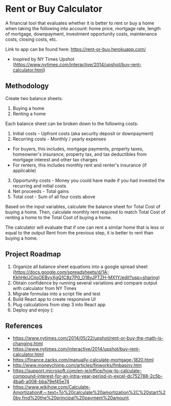 # Rent or Buy Calculator
A financial tool that evaluates whether it is better to rent or buy a home when taking the following into account: home price, mortgage rate, length of mortgage, downpayment, investment opportunity costs, maintenance costs, closing costs, etc.

Link to app can be found here: https://rent-or-buy.herokuapp.com/

* Inspired by NY Times Upshot (https://www.nytimes.com/interactive/2014/upshot/buy-rent-calculator.html)

## Methodology

Create two balance sheets:
1. Buying a home
2. Renting a home

Each balance sheet can be broken down to the following costs: 
1. Initial costs - Upfront costs (aka security deposit or downpayment)
2. Recurring costs - Monthly / yearly expenses
* For buyers, this includes, mortgage payments, property taxes, homeowner's insurance, property tax, and tax deductibles from mortgage interest and other tax charges
* For renters, this includes monthly rent and renter's insurance (if applicable)
3. Opportunity costs - Money you could have made if you had invested the recurring and initial costs
4. Net proceeds - Total gains
5. Total cost - Sum of all four costs above

Based on the input variables, calculate the balance sheet for Total Cost of buying a home. Then, calculate monthly rent required to match Total Cost of renting a home to the Total Cost of buying a home.

The calculator will evaluate that if one can rent a similar home that is less or equal to the output Rent from the previous step, it is better to rent than buying a home.

## Project Roadmap

1. Organize all balance sheet equations into a google spread sheet (https://docs.google.com/spreadsheets/d/1A-KkhHklJCiloOEByyXgQ1C8z7P0_O18yJPTZH-MX1Y/edit?usp=sharing)
2. Obtain confidence by running several variations and compare output with calculator from NY Times
3. Migrate formulas into a script file and test
4. Build React app to create responsive UI
5. Plug calculations from step 3 into React app
6. Deploy and enjoy (:

## References

* https://www.nytimes.com/2014/05/22/upshot/rent-or-buy-the-math-is-changing.html
* https://www.nytimes.com/interactive/2014/upshot/buy-rent-calculator.html
* https://finance.zacks.com/manually-calculate-mortgage-1820.html
* http://www.moneychimp.com/articles/finworks/fmbasinv.htm
* https://support.microsoft.com/en-ie/office/how-to-calculate-compound-interest-for-an-intra-year-period-in-excel-dc752788-2c5b-4ba6-a008-bba79ef45e74
* https://www.wikihow.com/Calculate-Amortization#:~:text=To%20calculate%20amortization%2C%20start%20by,find%20the%20principal%20payment%20amount.
